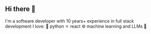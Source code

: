 ## Hi there 👋 
I'm a software developer with 10 years+ experience in full stack development
I love:
🐍 python
⚛️ react
⚙️ machine learning and LLMs 🚀
